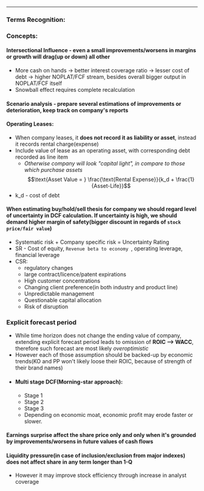 ***
### Terms Recognition:

### Concepts:

#### Intersectional Influence - even a small improvements/worsens in margins or growth will drag(up or down) all other
- More cash on hands -> better interest coverage ratio -> lesser cost of debt -> higher NOPLAT/FCF stream, besides overall bigger output in NOPLAT/FCF itself 
- Snowball effect requires complete recalculation 


#### Scenario analysis - prepare several estimations of improvements or deterioration, keep track on company's reports
#### Operating Leases:
- When company leases, it **does not record it as liability or asset**, instead it records rental charge(expense)
- Include value of lease as an operating asset, with corresponding debt recorded as line item 
	- *Otherwise company will look "capital light",  in compare to those which purchase assets*
$$\text{Asset Value = } \frac{\text{Rental Expense}}{k_d + \frac{1}{Asset-Life}}$$
- k_d - cost of debt



#### When estimating buy/hold/sell thesis for company we should regard level of uncertainty in DCF calculation. If uncertainty is high, we should demand higher margin of safety(bigger discount in regards of `stock price/fair value`) 
- Systematic risk + Company specific risk = Uncertainty Rating
- SR - Cost of equity, `Revenue beta to economy `, operating leverage, financial leverage
- CSR:
	- regulatory changes
	- large contract/licence/patent expirations
	- High customer concentrations 
	- Changing client preference(in both industry and product line)
	- Unpredictable management 
	- Questionable capital allocation
	- Risk of disruption

### Explicit forecast period
- While time horizon does not change the ending value of company, extending explicit forecast period leads to omission of **ROIC --> WACC**, therefore such forecast are most likely *overoptimistic*
- However each of those assumption should be backed-up by economic trends(KO and PP won't likely loose their ROIC, because of strength of their brand names)
- #### Multi stage DCF(Morning-star approach): 
	- Stage 1
	- Stage 2 
	- Stage 3 
	- Depending on economic moat, economic profit may erode faster or slower. 

#### Earnings surprise affect the share price only and only when it's grounded by improvements/worsens in future values of cash flows

#### Liquidity pressure(in case of inclusion/exclusion from major indexes) does not affect share in any term longer than 1-Q
- However it may improve stock efficiency through increase in analyst coverage 